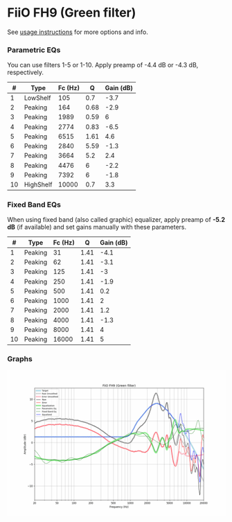 # FiiO FH9 (Green filter)
See [usage instructions](https://github.com/jaakkopasanen/AutoEq#usage) for more options and info.

### Parametric EQs
You can use filters 1-5 or 1-10. Apply preamp of -4.4 dB or -4.3 dB, respectively.

|   # | Type      |   Fc (Hz) |    Q |   Gain (dB) |
|-----|-----------|-----------|------|-------------|
|   1 | LowShelf  |       105 | 0.7  |        -3.7 |
|   2 | Peaking   |       164 | 0.68 |        -2.9 |
|   3 | Peaking   |      1989 | 0.59 |         6   |
|   4 | Peaking   |      2774 | 0.83 |        -6.5 |
|   5 | Peaking   |      6515 | 1.61 |         4.6 |
|   6 | Peaking   |      2840 | 5.59 |        -1.3 |
|   7 | Peaking   |      3664 | 5.2  |         2.4 |
|   8 | Peaking   |      4476 | 6    |        -2.2 |
|   9 | Peaking   |      7392 | 6    |        -1.8 |
|  10 | HighShelf |     10000 | 0.7  |         3.3 |

### Fixed Band EQs
When using fixed band (also called graphic) equalizer, apply preamp of **-5.2 dB** (if available) and set gains manually with these parameters.

|   # | Type    |   Fc (Hz) |    Q |   Gain (dB) |
|-----|---------|-----------|------|-------------|
|   1 | Peaking |        31 | 1.41 |        -4.1 |
|   2 | Peaking |        62 | 1.41 |        -3.1 |
|   3 | Peaking |       125 | 1.41 |        -3   |
|   4 | Peaking |       250 | 1.41 |        -1.9 |
|   5 | Peaking |       500 | 1.41 |         0.2 |
|   6 | Peaking |      1000 | 1.41 |         2   |
|   7 | Peaking |      2000 | 1.41 |         1.2 |
|   8 | Peaking |      4000 | 1.41 |        -1.3 |
|   9 | Peaking |      8000 | 1.41 |         4   |
|  10 | Peaking |     16000 | 1.41 |         5   |

### Graphs
![](./FiiO%20FH9%20(Green%20filter).png)
